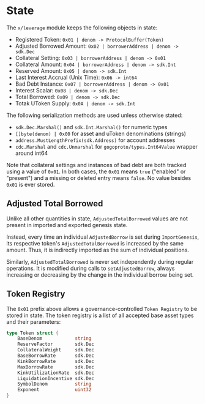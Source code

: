 # State

The `x/leverage` module keeps the following objects in state:

- Registered Token: `0x01 | denom -> ProtocolBuffer(Token)`
- Adjusted Borrowed Amount: `0x02 | borrowerAddress | denom -> sdk.Dec`
- Collateral Setting: `0x03 | borrowerAddress | denom -> 0x01`
- Collateral Amount: `0x04 | borrowerAddress | denom -> sdk.Int`
- Reserved Amount: `0x05 | denom -> sdk.Int`
- Last Interest Accrual (Unix Time): `0x06 -> int64`
- Bad Debt Instance: `0x07 | borrowerAddress | denom -> 0x01`
- Interest Scalar: `0x08 | denom -> sdk.Dec`
- Total Borrowed: `0x09 | denom -> sdk.Dec`
- Totak UToken Supply:  `0x0A | denom -> sdk.Int`

The following serialization methods are used unless otherwise stated:
- `sdk.Dec.Marshal()` and `sdk.Int.Marshal()` for numeric types
- `[]byte(denom) | 0x00` for asset and uToken denominations (strings)
- `address.MustLengthPrefix(sdk.Address)` for account addresses
- `cdc.Marshal` and `cdc.Unmarshal` for `gogoproto/types.Int64Value` wrapper around int64

Note that collateral settings and instances of bad debt are both tracked using a value of `0x01`. In both cases, the `0x01` means `true` ("enabled" or "present") and a missing or deleted entry means `false`. No value besides `0x01` is ever stored.

## Adjusted Total Borrowed

Unlike all other quantities in state, `AdjustedTotalBorrowed` values are not present in imported and exported genesis state.

Instead, every time an individual `AdjustedBorrow` is set during `ImportGenesis`, its respective token's `AdjustedTotalBorrowed` is increased by the same amount. Thus, it is indirectly imported as the sum of individual positions.

Similarly, `AdjustedTotalBorrowed` is never set independently during regular operations. It is modified during calls to `setAdjustedBorrow`, always increasing or decreasing by the change in the individual borrow being set.

## Token Registry

The `0x01` prefix above allows a governance-controlled `Token Registry` to be stored in state. The token registry is a list of all accepted base asset types and their parameters:

```go
type Token struct {
    BaseDenom            string
    ReserveFactor        sdk.Dec
    CollateralWeight     sdk.Dec
    BaseBorrowRate       sdk.Dec
    KinkBorrowRate       sdk.Dec
    MaxBorrowRate        sdk.Dec
    KinkUtilizationRate  sdk.Dec
    LiquidationIncentive sdk.Dec
    SymbolDenom          string
    Exponent             uint32
}
```
